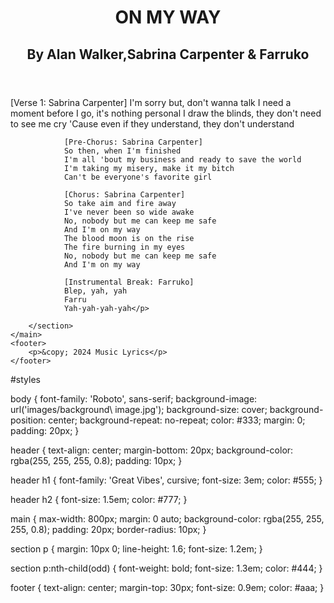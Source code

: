 <!DOCTYPE html>
<html lang="en">
<head>
    <meta charset="UTF-8">
    <meta name="viewport" content="width=device-width, initial-scale=1.0">
    <title>ON MY WAY - Alan Walker</title>
    <link rel="stylesheet" href="styles.css">
</head>
<body>
    <header>
        <h1>ON MY WAY</h1>
        <h2>By Alan Walker,Sabrina Carpenter & Farruko </h2>
    </header>
    <main>
        <section>
            <p>[Verse 1: Sabrina Carpenter]
                I'm sorry but, don't wanna talk
                I need a moment before I go, it's nothing personal
                I draw the blinds, they don't need to see me cry
                'Cause even if they understand, they don't understand
                
                [Pre-Chorus: Sabrina Carpenter]
                So then, when I'm finished
                I'm all 'bout my business and ready to save the world
                I'm taking my misery, make it my bitch
                Can't be everyone's favorite girl
                
                [Chorus: Sabrina Carpenter]
                So take aim and fire away
                I've never been so wide awake
                No, nobody but me can keep me safe
                And I'm on my way
                The blood moon is on the rise
                The fire burning in my eyes
                No, nobody but me can keep me safe
                And I'm on my way
                
                [Instrumental Break: Farruko]
                Blep, yah, yah
                Farru
                Yah-yah-yah-yah</p>

        </section>
    </main>
    <footer>
        <p>&copy; 2024 Music Lyrics</p>
    </footer>
</body>
</html>

#styles

body {
    font-family: 'Roboto', sans-serif;
    background-image: url('images/background\ image.jpg');
    background-size: cover; 
    background-position: center; 
    background-repeat: no-repeat; 
    color: #333;
    margin: 0;
    padding: 20px;
}

header {
    text-align: center;
    margin-bottom: 20px;
    background-color: rgba(255, 255, 255, 0.8);
    padding: 10px;
}

header h1 {
    font-family: 'Great Vibes', cursive;
    font-size: 3em;
    color: #555;
}

header h2 {
    font-size: 1.5em;
    color: #777;
}

main {
    max-width: 800px;
    margin: 0 auto;
    background-color: rgba(255, 255, 255, 0.8); 
    padding: 20px;
    border-radius: 10px; 
}

section p {
    margin: 10px 0;
    line-height: 1.6;
    font-size: 1.2em;
}

section p:nth-child(odd) {
    font-weight: bold;
    font-size: 1.3em;
    color: #444;
}

footer {
    text-align: center;
    margin-top: 30px;
    font-size: 0.9em;
    color: #aaa;
}

